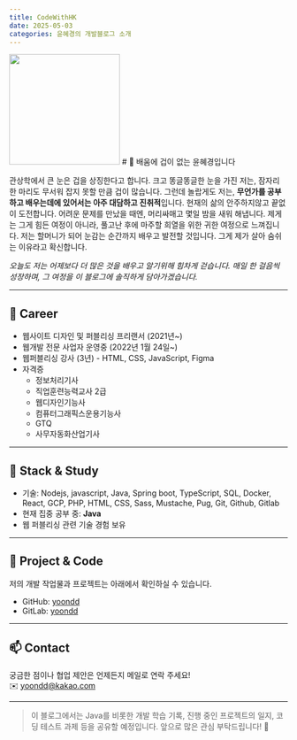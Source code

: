 ```yaml
---
title: CodeWithHK
date: 2025-05-03
categories: 윤혜경의 개발블로그 소개
---
```


<img src="https://i.imgur.com/QXuj0ht.png" width="200" />
# 👋 배움에 겁이 없는 윤혜경입니다

관상학에서 큰 눈은 겁을 상징한다고 합니다.
크고 똥글똥글한 눈을 가진 저는, 잠자리 한 마리도 무서워 잡지 못할 만큼 겁이 많습니다.
그런데 놀랍게도 저는, **무언가를 공부하고 배우는데에 있어서는 아주 대담하고 진취적**입니다.
현재의 삶의 안주하지않고 끝없이 도전합니다. 
어려운 문제를 만났을 때엔, 머리싸매고 몇일 밤을 새워 해냅니다. 
제게는 그게 힘든 여정이 아니라, 풀고난 후에 마주할 희열을 위한 귀한 여정으로 느껴집니다.
저는 할머니가 되어 눈감는 순간까지 배우고 발전할 것입니다.
그게 제가 살아 숨쉬는 이유라고 확신합니다.

*오늘도 저는 어제보다 더 많은 것을 배우고 알기위해 힘차게 걷습니다.
매일 한 걸음씩 성장하며, 그 여정을 이 블로그에 솔직하게 담아가겠습니다.*

---

## 💼 Career

- 웹사이트 디자인 및 퍼블리싱 프리랜서 (2021년~)
- 웹개발 전문 사업자 운영중 (2022년 1월 24일~)
- 웹퍼블리싱 강사 (3년)  - HTML, CSS, JavaScript, Figma
- 자격증  
  - 정보처리기사  
  - 직업훈련능력교사 2급  
  - 웹디자인기능사  
  - 컴퓨터그래픽스운용기능사  
  - GTQ
  - 사무자동화산업기사

---

## 🔧 Stack & Study

- 기술: Nodejs, javascript, Java, Spring boot, TypeScript, SQL, Docker, React, GCP, PHP, HTML, CSS, Sass, Mustache, Pug, Git, Github, Gitlab
- 현재 집중 공부 중: **Java**  
- 웹 퍼블리싱 관련 기술 경험 보유

---

## 📂 Project & Code

저의 개발 작업물과 프로젝트는 아래에서 확인하실 수 있습니다.

- GitHub: [yoondd](https://github.com/yoondd)  
- GitLab: [yoondd](https://gitlab.com/yoondd)  

---

## 📫 Contact

궁금한 점이나 협업 제안은 언제든지 메일로 연락 주세요!  
✉️ yoondd@kakao.com

---

> 이 블로그에서는 Java를 비롯한 개발 학습 기록, 진행 중인 프로젝트의 일지, 코딩 테스트 과제 등을 공유할 예정입니다.  앞으로 많은 관심 부탁드립니다! 🙏
